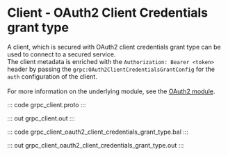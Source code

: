 # Client - OAuth2 Client Credentials grant type

A client, which is secured with OAuth2 client credentials grant type
can be used to connect to a secured service.<br/>
The client metadata is enriched with the `Authorization: Bearer <token>`
header by passing the `grpc:OAuth2ClientCredentialsGrantConfig` for the
`auth` configuration of the client.<br/><br/>
For more information on the underlying module,
see the [OAuth2 module](https://lib.ballerina.io/ballerina/oauth2/latest/).

::: code grpc_client.proto :::

::: out grpc_client.out :::

::: code grpc_client_oauth2_client_credentials_grant_type.bal :::

::: out grpc_client_oauth2_client_credentials_grant_type.out :::